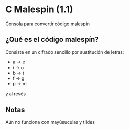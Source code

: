 # C Malespin (1.1)
Consola para convertir código malespín

## ¿Qué es el código malespín?
Consiste en un cifrado sencillo por sustitución de letras:
- a -> e
- i -> o
- b -> t
- f -> g
- p -> m<br>

y al revés

## Notas
Aún no funciona con mayúsuculas y tildes
